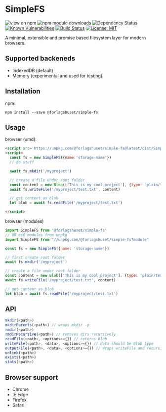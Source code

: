 # SimpleFS
[![view on npm](https://img.shields.io/npm/v/@forlagshuset/simple-fs.svg)](https://www.npmjs.com/package/@forlagshuset/simple-fs)
[![npm module downloads](http://img.shields.io/npm/dt/@forlagshuset/simple-fs.svg)](https://www.npmjs.org/package/@forlagshuset/simple-fs)
[![Dependency Status](https://david-dm.org/fagbokforlaget/simple-fs.svg)](https://david-dm.org/fagbokforlaget/simple-fs)
[![Known Vulnerabilities](https://snyk.io/test/github/fagbokforlaget/simple-fs/badge.svg?targetFile=package.json)](https://snyk.io/test/github/fagbokforlaget/simple-fs?targetFile=package.json)
[![Build Status](https://travis-ci.org/fagbokforlaget/simple-fs.svg?branch=master)](https://travis-ci.org/fagbokforlaget/simple-fs)
[![License: MIT](https://img.shields.io/badge/License-MIT-green.svg)](https://opensource.org/licenses/MIT)

A minimal, extensible and promise based filesystem layer for modern browsers.

## Supported backeneds

* IndexedDB (default)
* Memory (experimental and used for testing)

## Installation

npm:
```
npm install --save @forlagshuset/simple-fs
```

## Usage
browser (umd):
```html
<script src='https://unpkg.com/@forlagshuset/simple-fs@latest/dist/SimpleFS.min.js' async></script>
<script>
  const fs = new SimpleFS({name:'storage-name'})
  // do stuff

  await fs.mkdir('/myproject')

  // create a file under root folder
  const content = new Blob(['This is my cool project'], {type: 'plain/text'})
  await fs.writeFile('/myproject/test.txt', content)

  // get content as blob
  let blob = await fs.readFile('/myproject/test.txt')

</script>
```


browser (modules)
```javascript
import SimpleFS from '@forlagshuset/simple-fs'
// OR es6 modules from unpkg
import SimpleFS from "//unpkg.com/@forlagshuset/simple-fs?module"

const fs = new SimpleFS({name: 'storage-name'})

// first create root folder
await fs.mkdir('/myproject')

// create a file under root folder
const content = new Blob(['This is my cool project'], {type: 'plain/text'})
await fs.writeFile('/myproject/test.txt', content)

// get content as blob
let blob = await fs.readFile('/myproject/test.txt')
```

## API

```javascript
mkdir(<path>)
mkdirParents(<path>) // wraps mkdir -p
rmdir(<path>)
rmdirRecursive(<path>) // removes dirs recursively
readFile(<path>, <options>={}) // returns Blob
writeFile(<path>, <data>, <options>={}) // data should be Blob type
outputFile(<path>, <data>, <options>={}) // Wraps writeFile and recursively creates path if not exists
unlink(<path>)
exists(<path>)
stats(<path>)
```

## Browser support

* Chrome
* IE Edge
* Firefox
* Safari
